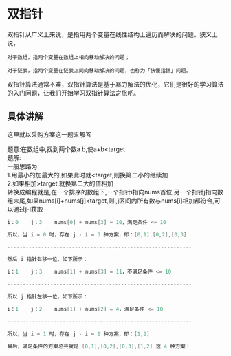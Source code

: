 # 双指针

双指针从广义上来说，是指用两个变量在线性结构上遍历而解决的问题。狭义上说，

    对于数组，指两个变量在数组上相向移动解决的问题；
    
    对于链表，指两个变量在链表上同向移动解决的问题，也称为「快慢指针」问题。

双指针算法通常不难，双指针算法是基于暴力解法的优化，它们是很好的学习算法的入门问题，让我们开始学习双指针算法之旅吧。

## 具体讲解
这里就以采购方案这一题来解答

题意:在数组中,找到两个数a  b,使a+b<target  
题解:  
一般思路为:  
  1.用最小的加最大的,如果此时就<target,则换第二小的继续加  
  2.如果相加>target,就换第二大的值相加  
转换成编程就是,在一个排序的数组下,一个指针i指向nums首位,另一个指针j指向数组末尾,如果nums[i]+nums[j]<target,则i,j区间内所有数与nums[i]相加都符合,可以通过j-i获取

```c++
i：0    j：3    nums[0] + nums[3] = 10，满足条件 <= 10

所以，当 i = 0 时，存在 j - i = 3 种方案，即：[0,1],[0,2],[0,3]

------------------------------------------------------------

然后 i 指针右移一位，如下所示：

i：1    j：3    nums[1] + nums[3] = 11，不满足条件 <= 10

------------------------------------------------------------

所以 j 指针左移一位，如下所示：

i：1    j：2    nums[1] + nums[2] = 4，满足条件 <= 10

------------------------------------------------------------

所以，当 i = 1 时，存在 j - i = 1 种方案，即：[1,2]

最后，满足条件的方案总共就是 [0,1],[0,2],[0,3],[1,2] 这 4 种方案！

```
